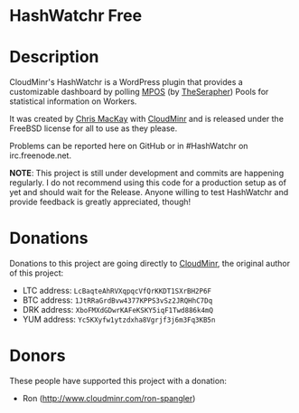 HashWatchr Free
==========

Description
===========

CloudMinr's HashWatchr is a WordPress plugin that provides a customizable dashboard by polling [MPOS](https://github.com/MPOS/php-mpos) (by [TheSerapher](https://github.com/TheSerapher)) Pools for statistical information on Workers.

It was created by [Chris MacKay](https://www.google.com/+ChrisMacKay) with [CloudMinr](https://www.github.com/CloudMinr) and is released under the FreeBSD license for all to use as they please.

Problems can be reported here on GitHub or in #HashWatchr on irc.freenode.net.

**NOTE**: This project is still under development and commits are happening regularly. I do not recommend using this code for a production setup as of yet and should wait for the Release. Anyone willing to test HashWatchr and provide feedback is greatly appreciated, though!

Donations
=========

Donations to this project are going directly to [CloudMinr](https://github.com/CloudMinr), the original author of this project:

* LTC address: `LcBaqteAhRVXqpqcVfQrKKDT1SXrBH2P6F`
* BTC address: `1JtRRaGrdBvw4377KPPS3vSz2JRQHhC7Dq`
* DRK address: `XboFMXdGDwrKAFeKSKY5iqF1Twd886k4mQ`
* YUM address: `Yc5KXyfw1ytzdxha8Vgrjf3j6m3Fq3KB5n`

Donors
======

These people have supported this project with a donation:

* Ron (http://www.cloudminr.com/ron-spangler)
